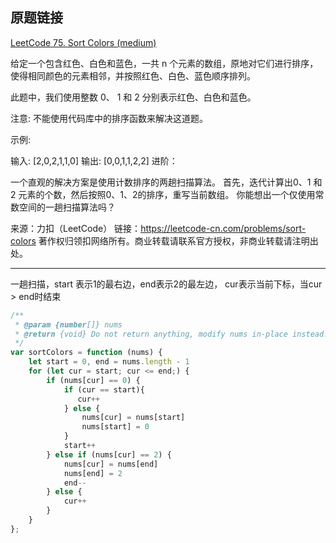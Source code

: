 ## 原题链接

[LeetCode 75. Sort Colors (medium)](https://leetcode-cn.com/problems/sort-colors/)

给定一个包含红色、白色和蓝色，一共 n 个元素的数组，原地对它们进行排序，使得相同颜色的元素相邻，并按照红色、白色、蓝色顺序排列。

此题中，我们使用整数 0、 1 和 2 分别表示红色、白色和蓝色。

注意:
不能使用代码库中的排序函数来解决这道题。

示例:

输入: [2,0,2,1,1,0]
输出: [0,0,1,1,2,2]
进阶：

一个直观的解决方案是使用计数排序的两趟扫描算法。
首先，迭代计算出0、1 和 2 元素的个数，然后按照0、1、2的排序，重写当前数组。
你能想出一个仅使用常数空间的一趟扫描算法吗？

来源：力扣（LeetCode）
链接：https://leetcode-cn.com/problems/sort-colors
著作权归领扣网络所有。商业转载请联系官方授权，非商业转载请注明出处。

---

一趟扫描，start 表示1的最右边，end表示2的最左边， cur表示当前下标，当cur > end时结束

```javascript
/**
 * @param {number[]} nums
 * @return {void} Do not return anything, modify nums in-place instead.
 */
var sortColors = function (nums) {
    let start = 0, end = nums.length - 1
    for (let cur = start; cur <= end;) {
        if (nums[cur] == 0) {
            if (cur == start){
               cur++
            } else {
                nums[cur] = nums[start]
                nums[start] = 0
            }
            start++
        } else if (nums[cur] == 2) {
            nums[cur] = nums[end]
            nums[end] = 2
            end--
        } else {
            cur++
        }
    }
};
```
